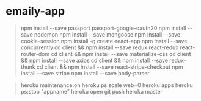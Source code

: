 # emaily-app

> npm install --save passport passport-google-oauth20
> npm install --save nodemon
> npm install --save mongoose
> npm install --save cookie-session
> npm install -g create-react-app
> npm install --save concurrently
> cd client && npm install --save redux react-redux react-router-dom
> cd client && npm install --save materialize-css
> cd client && npm install --save axios
> cd client && npm install --save redux-thunk
> cd client && npm install --save react-stripe-checkout
> npm install --save stripe
> npm install --save body-parser

> heroku maintenance:on
> heroku ps:scale web=0
> heroku apps
> heroku ps:stop "appname"
> heroku open
> git push heroku master

